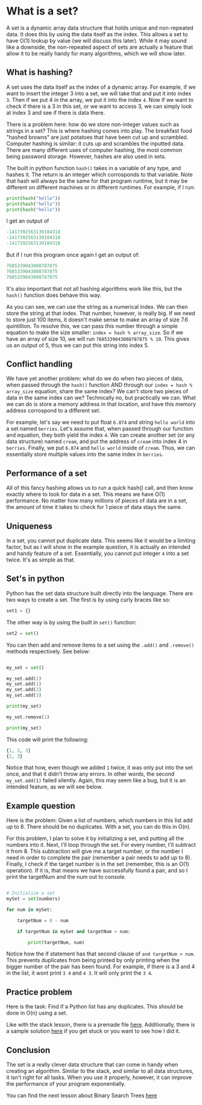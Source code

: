 # What is a set?

A set is a dynamic array data structure that holds unique and non-repeated data. It does this by using the data itself as the index. This allows a set to have O(1) lookup by value (we will discuss this later). While it may sound like a downside, the non-repeated aspect of sets are actually a feature that allow it to be really handy for many algorithms, which we will show later. 

## What is hashing?

A set uses the data itself as the index of a dynamic array. For example, if we want to insert the integer 3 into a set, we will take that and put it into index `3`. Then if we put 4 in the array, we put it into the index `4`. Now if we want to check if there is a 3 in this set, or we want to access 3, we can simply look at index 3 and see if there is data there.

There is a problem here: how do we store non-integer values such as strings in a set? This is where hashing comes into play. The breakfast food "hashed browns" are just potatoes that have been cut up and scrambled. Computer hashing is similar: it cuts up and scrambles the inputted data. There are many different uses of computer hashing, the most common being password storage. However, hashes are also used in sets.

The built in python function `hash()` takes in a variable of any type, and hashes it. The return is an integer which corrosponds to that variable. Note that hash will always be the same for that program runtime, but it may be different on different machines or in different runtimes.  For example, if I run:

```python
print(hash("hello"))
print(hash("hello"))
print(hash("hello"))
``` 
I get an output of 
```python
-1417392563139104318
-1417392563139104318
-1417392563139104318
```

But if I run this program once again I get an output of:
```python
7685339043008787875
7685339043008787875
7685339043008787875
```

It's also important that not all hashing algorithms work like this, but the `hash()` function does behave this way. 

As you can see, we can use the string as a numerical index. We can then store the string at that index. That number, however, is really big. If we need to store just 100 items, it doesn't make sense to make an array of size  7.6 quintillion. To resolve this, we can pass this number through a simple equation to make the size smaller: `index = hash % array_size`. So if we have an array of size 10, we will run `7685339043008787875 % 10`. This gives us an output of 5, thus we can put this string into index 5.

## Conflict handling

We have yet another problem: what do we do when two pieces of data, when passed through the `hash()` function AND through our `index = hash % array_size` equation, share the same index? We can't store two pieces of data in the same index can we? Technically no, but practically we can. What we can do is store a memory address in that location, and have this memory address corrospond to a different set. 

For example, let's say we need to put float `6.874` and string `hello world` into a set named `berries`. Let's assume that, when passed through our function and equation, they both yield the index `4`. We can create another set (or any data structure) named `cream`, and put the address of `cream` into index 4 in `berries`. Finally, we put `6.874` and `hello world` inside of `cream`. Thus, we can essentially store multiple values into the same index in `berries`.


## Performance of a set

All of this fancy hashing allows us to run a quick hash() call, and then know exactly where to look for data in a set. This means we have O(1) performance. No matter how many millions of pieces of data are in a set, the amount of time it takes to check for 1 piece of data stays the same.

## Uniqueness

In a set, you cannot put duplicate data. This seems like it would be a limiting factor, but as I will show in the example question, it is actually an intended and handy feature of a set. Essentially, you cannot put integer `4` into a set twice. It's as simple as that. 

## Set's in python

Python has the set data structure built directly into the language. There are two ways to create a set. The first is by using curly braces like so:

```python
set1 = {}

```

The other way is by using the built in `set()` function:

```python
set2 = set()
```

You can then add and remove items to a set using the `.add()` and `.remove()` methods respectively. See below:

```python

my_set = set()

my_set.add(1)
my_set.add(1)
my_set.add(2)
my_set.add(3)

print(my_set)

my_set.remove(1)

print(my_set)

```

This code will print the following: 
```python
{1, 2, 3}
{2, 3}
```
Notice that how, even though we added `1` twice, it was only put into the set once, and that it didn't throw any errors. In other words, the second `my_set.add(1)` failed silently. Again, this may seem like a bug, but it is an intended feature, as we will see below.

## Example question

Here is the problem: Given a list of numbers, which numbers in this list add up to 8. There should be no duplicates. With a set, you can do this in O(n).

For this problem, I plan to solve it by initializing a set, and putting all the numbers into it. Next, I'll loop through the set. For every number, I'll subtract it from 8. This subtraction will give me a target number, or the number I need in order to complete the pair (remember a pair needs to add up to 8). Finally, I check if the target number is in the set (remember, this is an O(1) operation). If it is, that means we have successfully found a pair, and so I print the targetNum and the num out to console.

```python

# Initialize a set
mySet = set(numbers)

for num in mySet:

    targetNum = 8 - num

    if targetNum in mySet and targetNum > num:

        print(targetNum, num)

```

Notice how the if statement has that second clause of `and targetNum > num`. This prevents duplicates from being printed by only printing when the bigger number of the pair has been found. For example, if there is a 3 and 4 in the list, it wont print `3 4` and `4 3`. It will only print the `3 4`. 

## Practice problem

Here is the task:  Find if a Python list has any duplicates. This should be done in O(n) using a set. 

Like with the stack lesson, there is a premade file [here](./practice_problems/problems/set_problem.py). Additionally, there is a sample solution [here](./practice_problems/solutions/set_example_solution.py) if you get stuck or you want to see how I did it. 

## Conclusion

The set is a really clever data structure that can come in handy when creating an algorithm. Similar to the stack, and similar to all data structures, it isn't right for all tasks. When you use it properly, however, it can improve the performance of your program exponentially.


You can find the next lesson about Binary Search Trees [here](./binary_search_trees.md)